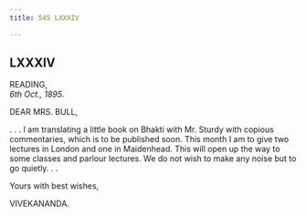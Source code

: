 ```yaml
---
title: 545 LXXXIV

---
```

  

  


## LXXXIV

READING,  
*6th Oct., 1895.*

DEAR MRS. BULL,

. . . I am translating a little book on Bhakti with Mr. Sturdy with
copious commentaries, which is to be published soon. This month I am to
give two lectures in London and one in Maidenhead. This will open up the
way to some classes and parlour lectures. We do not wish to make any
noise but to go quietly. . . 

Yours with best wishes,

VIVEKANANDA.